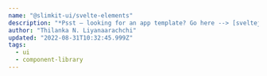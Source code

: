```yaml
---
name: "@slimkit-ui/svelte-elements"
description: "*Psst — looking for an app template? Go here --> [sveltejs/template](https://github.com/sveltejs/template)*"
author: "Thilanka N. Liyanaarachchi"
updated: "2022-08-31T10:32:45.999Z"
tags: 
  - ui
  - component-library
---
```

